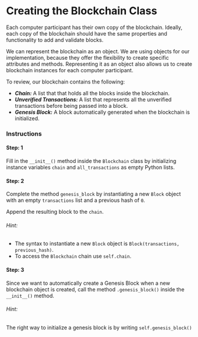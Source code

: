 # Creating the Blockchain Class
Each computer participant has their own copy of the blockchain. Ideally, each copy of the blockchain should have the same properties and functionality to add and validate blocks.

We can represent the blockchain as an object. We are using objects for our implementation, because they offer the flexibility to create specific attributes and methods. Representing it as an object also allows us to create blockchain instances for each computer participant.

To review, our blockchain contains the following:

- ___Chain:___ A list that that holds all the blocks inside the blockchain.
- ___Unverified Transactions:___ A list that represents all the unverified transactions before being passed into a block.
- ___Genesis Block:___ A block automatically generated when the blockchain is initialized.

### Instructions


#### Step: 1
Fill in the `__init__()` method inside the `Blockchain` class by initializing instance variables `chain` and `all_transactions` as empty Python lists.

#### Step: 2
Complete the method `genesis_block` by instantiating a new `Block` object with an empty `transactions` list and a previous hash of `0`.

Append the resulting block to the `chain`.

###### Hint:
- The syntax to instantiate a new `Block` object is `Block(transactions, previous_hash)`.
- To access the `Blockchain` chain use `self.chain`.

#### Step: 3
Since we want to automatically create a Genesis Block when a new blockchain object is created, call the method `.genesis_block()` inside the `__init__()` method.

###### Hint:
The right way to initialize a genesis block is by writing `self.genesis_block()`
